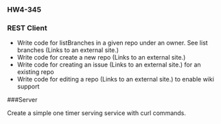 ### HW4-345

### REST Client

* Write code for listBranches in a given repo under an owner. See list branches (Links to an external site.)
* Write code for create a new repo (Links to an external site.)
* Write code for creating an issue (Links to an external site.) for an existing repo
* Write code for editing a repo (Links to an external site.) to enable wiki support

###Server 

Create a simple one timer serving service with curl commands.


